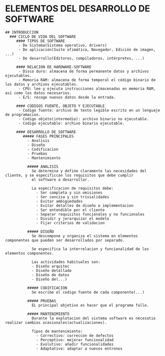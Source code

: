 # ELEMENTOS DEL DESARROLLO DE SOFTWARE

    ## INTRODUCCION
      ### CICLO DE VIDA DEL SOFTWARE
         #### TIPOS DE SOFTWARE
          - De Sistema(Sistema operativo, drivers)
          - De aplicación(Suite ofimática, Navegador, Edición de imagen, ...)
          - De desarrollo(Editores, compiladores, intérpretes, ...)
          
         #### RELACION DE HARDWARE-SOFTWARE
          - Disco duro: almacena de forma permanente datos y archivos ejecutables.
          - Memoria RAM: almacena de forma temporal el código binario de los datos y archivos ejecutables.
          - CPU: lee y ejecuta instrucciones almacenadas en memoria RAM, así como los datos necesarios.
          - E/S: recoge nuevos datos desde la entrada.
          
         #### CODIGOS FUENTE, OBJETO Y EJECUTABLE
          - Codigo fuente: archivo de texto legible escrito en un lenguaje de programacion.
          - Codigo objeto(intermedio): archivo binario no ejecutable.
          - Codigo ejecutable: archivo binario ejecutable.
          
         #### DESARROLLO DE SOFTWARE
            ##### FASES PRINCIPALES
              - Analisis
              - Diseño
              - Codificacion
              - Pruebas
              - Mantenimiento
              
              ##### ANALISIS
                Se determina y define claramente las necesidades del cliente, y se especificcan los requisitos que debe cumplir
                el software a desarrollar.
                
                La especificacion de requisitos debe:
                  - Ser completa y sin omisiones
                  - Ser concisa y sin trivialidades
                  - Evitar ambiguedades
                  - Evitar detalles de diseño o implementacion
                  - Ser entendible por el cliente
                  - Separar requisitos funcionales y no funcionales
                  - Dividir y jerarquizar el modelo
                  - Fijar criterios de validacion
                  
              ##### DISEÑO
                Se descompone y organiza el sistema en elementos componentes que pueden ser desarrollados por separado.
                
                Se especifica la interrelacion y funcionalidad de los elementos componentes.
                
                Las actividades habituales son:
                - Diseño arquitec
                - Diseño detallado
                - Diseño de datos
                - Diseño de(...)
                
              ##### CODIFICACION
                Se escribe el codigo fuente de cada componente(...)
                
              ##### PRUEBAS
                EL principal objetivo es hacer que el programa falle.
                
              ##### MANTENIMIENTO
                Durante la explotacion del sistema software es necesatio realizar cambios ocasionales(actualizaciones).
                
                Tipos de mantenimiento:
                  - Correctivo: correccon de defectos
                  - Perceptivo: mejorar funcionalidad
                  - Evolutivo: añadir funcionalidades
                  - Adaptativo: adaptar a nuevos entronos
